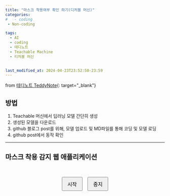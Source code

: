 ```yaml
---
title: "마스크 착용여부 확인 하기(디처블 머신)"
categories:
#   - coding
 - Non-coding

tags:
  - AI
  - coding
  - 테디노트
  - Teachable Machine
  - 티처블 머신
 

last_modified_at: 2024-04-23T23:52:50-23:59
---
```


from [테디노트 TeddyNote](https://youtu.be/SpiYDdVGgcs?si=dstwPqCq_DxmRtBy){: target="_blank"}

## 방법
1. Teachable 머신에서 딥러닝 모델 간단히 생성
2. 생성된 모델을 다운로드
3. github 블로그 post를 위해, 모델 업로드 및 MD파일를 통해 코딩 및 모델 로딩
4. github post에서 동작 확인

---

## 마스크 착용 감지 웹 애플리케이션

<div class="container" style="display: flex; flex-direction: column; align-items: center; gap: 1rem; padding: 2rem;">
    <div style="display: flex; gap: 1rem;">
        <button type="button" id="startBtn" onclick="init()" style="padding: 0.5rem 1rem; font-size: 1rem; cursor: pointer;">시작</button>
        <button type="button" id="stopBtn" onclick="stop()" style="padding: 0.5rem 1rem; font-size: 1rem; cursor: pointer;">중지</button>
    </div>
    <div id="status-message" style="color: #666; margin: 10px 0;"></div>
    <div id="webcam-container"></div>
    <div id="label-container" style="font-size: 1.2rem; margin-top: 1rem;"></div>
</div>

<script src="https://cdn.jsdelivr.net/npm/@tensorflow/tfjs@1.3.1/dist/tf.min.js"></script>
<script src="https://cdn.jsdelivr.net/npm/@teachablemachine/image@0.8/dist/teachablemachine-image.min.js"></script>
<script>
    const URL = "../../my_model/";
    let model, webcam, labelContainer, maxPredictions;
    let flag = false;

    // 상태 메시지 표시 함수
    function showStatus(message, isError = false) {
        const statusDiv = document.getElementById('status-message');
        statusDiv.textContent = message;
        statusDiv.style.color = isError ? '#ff0000' : '#666';
    }

    // 카메라 권한 확인 함수
    async function checkCameraPermission() {
        try {
            const stream = await navigator.mediaDevices.getUserMedia({ video: true });
            stream.getTracks().forEach(track => track.stop()); // 체크 후 스트림 정지
            return true;
        } catch (err) {
            console.error('카메라 권한 확인 중 에러:', err);
            return false;
        }
    }

    async function init() {
        if (document.getElementById('webcam-container').hasChildNodes()) {
            return;
        }

        showStatus("카메라 권한을 확인하는 중...");

        try {
            // 카메라 권한 먼저 확인
            const hasPermission = await checkCameraPermission();
            if (!hasPermission) {
                throw new Error('카메라 접근이 거부되었습니다. 브라우저 설정에서 카메라 권한을 허용해주세요.');
            }

            showStatus("모델을 로딩하는 중...");

            // 모델 로드
            const modelURL = URL + "model.json";
            const metadataURL = URL + "metadata.json";

            console.log("카메라 권한 확인 완료");
            console.log("모델 URL:", modelURL);
            console.log("메타데이터 URL:", metadataURL);

            try {
                model = await tmImage.load(modelURL, metadataURL);
            } catch (modelError) {
                console.error('모델 로딩 에러:', modelError);
                throw new Error(`모델 로딩에 실패했습니다. 파일 경로를 확인해주세요. 에러: ${modelError.message}`);
            }

            maxPredictions = model.getTotalClasses();

            showStatus("카메라를 초기화하는 중...");

            // 웹캠 설정
            webcam = new tmImage.Webcam(350, 350, true);
            await webcam.setup();
            await webcam.play();
            
            flag = true;

            // DOM 업데이트
            document.getElementById('webcam-container').appendChild(webcam.canvas);
            
            labelContainer = document.getElementById("label-container");
            labelContainer.innerHTML = '';
            for (let i = 0; i < maxPredictions; i++) {
                labelContainer.appendChild(document.createElement("div"));
            }

            // 버튼 상태 업데이트
            document.getElementById("startBtn").style.display = "none";
            document.getElementById("stopBtn").style.display = "block";

            showStatus("실행 중...");
            window.requestAnimationFrame(loop);

            console.log("모델 로딩 완료");

        } catch (error) {
            console.error('초기화 중 오류 발생:', error);
            showStatus(error.message || '카메라 초기화 중 오류가 발생했습니다.', true);
            
            // 에러 발생 시 cleanup
            if (webcam) {
                webcam.stop();
            }
            document.getElementById('webcam-container').innerHTML = '';
            document.getElementById("startBtn").style.display = "block";
            document.getElementById("stopBtn").style.display = "none";
        }
    }

    async function loop() {
        if (!flag) return;
        webcam.update();
        await predict();
        window.requestAnimationFrame(loop);
    }

    async function predict() {
        try {
            const prediction = await model.predict(webcam.canvas);
            let highestProbability = 0;
            let bestPrediction = null;

            prediction.forEach((p, i) => {
                const probability = p.probability * 100;
                if (probability > highestProbability) {
                    highestProbability = probability;
                    bestPrediction = {
                        className: p.className,
                        probability: probability,
                        index: i
                    };
                }
                labelContainer.childNodes[i].innerHTML = "";
            });

            if (bestPrediction) {
                labelContainer.childNodes[bestPrediction.index].innerHTML = 
                    `${bestPrediction.className}: ${bestPrediction.probability.toFixed(2)}%`;
            }
        } catch (error) {
            console.error('예측 중 오류 발생:', error);
            showStatus('예측 중 오류가 발생했습니다.', true);
        }
    }

    async function stop() {
        flag = false;
        if (webcam) {
            webcam.stop();
            document.getElementById('webcam-container').innerHTML = '';
            document.getElementById('label-container').innerHTML = '';
            showStatus('중지됨');
            document.getElementById("startBtn").style.display = "block";
            document.getElementById("stopBtn").style.display = "none";
        }
    }

    // 페이지 로드 시 초기 설정
    window.onload = function() {
        document.getElementById("stopBtn").style.display = "none";
        showStatus('시작 버튼을 눌러 카메라를 활성화하세요.');
    }
</script>

